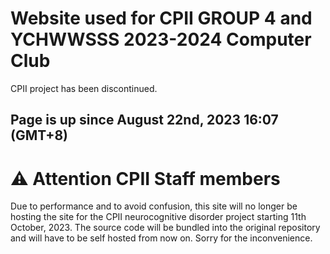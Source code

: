 # Website used for CPII GROUP 4 and YCHWWSSS 2023-2024 Computer Club
CPII project has been discontinued.
## Page is up since August 22nd, 2023 16:07 (GMT+8)

# ⚠️ Attention CPII Staff members
Due to performance and to avoid confusion, this site will no longer be hosting the site for the CPII neurocognitive disorder project starting 11th October, 2023.
The source code will be bundled into the original repository and will have to be self hosted from now on. Sorry for the inconvenience.
